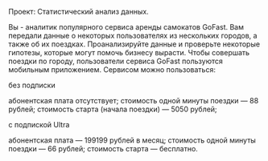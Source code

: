 Проект: Статистический анализ данных.

Вы - аналитик популярного сервиса аренды самокатов GoFast. Вам передали данные о некоторых пользователях из нескольких городов, а также об их поездках. Проанализируйте данные и проверьте некоторые гипотезы, которые могут помочь бизнесу вырасти.
Чтобы совершать поездки по городу, пользователи сервиса GoFast пользуются мобильным приложением. Сервисом можно пользоваться:

без подписки
      
  абонентская плата отсутствует;
  стоимость одной минуты поездки — 88 рублей;
  стоимость старта (начала поездки) — 5050 рублей;
  
с подпиской Ultra
      
  абонентская плата — 199199 рублей в месяц;
  стоимость одной минуты поездки — 66 рублей;
  стоимость старта — бесплатно.
